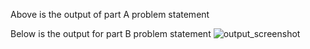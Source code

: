 Above is the output of part A problem statement




Below is the output for part B problem statement
![output_screenshot](https://github.com/laxie26/The-doomed-dice-Challenge/assets/143947051/975da7e5-23d6-4660-b175-c2c5a34ed5f7)
